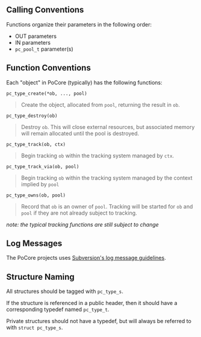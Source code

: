 ## Calling Conventions ##

Functions organize their parameters in the following order:

  * OUT parameters
  * IN parameters
  * `pc_pool_t` parameter(s)


## Function Conventions ##

Each "object" in PoCore (typically) has the following functions:

`pc_type_create(*ob, ..., pool)`
> Create the object, allocated from `pool`, returning the result in `ob`.

`pc_type_destroy(ob)`
> Destroy `ob`. This will close external resources, but associated memory will remain allocated until the pool is destroyed.

`pc_type_track(ob, ctx)`
> Begin tracking `ob` within the tracking system managed by `ctx`.

`pc_type_track_via(ob, pool)`
> Begin tracking `ob` within the tracking system managed by the context implied by `pool`

`pc_type_owns(ob, pool)`
> Record that `ob` is an owner of `pool`. Tracking will be started for `ob` and `pool` if they are not already subject to tracking.

_note: the typical tracking functions are still subject to change_

## Log Messages ##

The PoCore projects uses [Subversion's log message guidelines](http://subversion.apache.org/docs/community-guide/conventions.html#log-messages).

## Structure Naming ##

All structures should be tagged with `pc_type_s`.

If the structure is referenced in a public header, then it should have a corresponding typedef named `pc_type_t`.

Private structures should not have a typedef, but will always be referred to with `struct pc_type_s`.